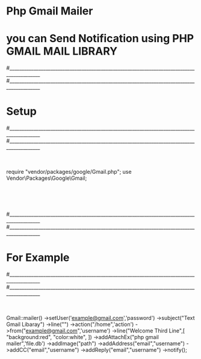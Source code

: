 # Php Gmail Mailer
# you can Send Notification using PHP GMAIL MAIL LIBRARY

#___________________________________________________________________________________________ #___________________________________________________________________________________________
# Setup
#___________________________________________________________________________________________ #___________________________________________________________________________________________
<br /><br /><br />




require "vendor/packages/google/Gmail.php";
use Vendor\Packages\Google\Gmail;



<br /><br /><br />

#___________________________________________________________________________________________ #___________________________________________________________________________________________
#                                 For Example
#___________________________________________________________________________________________ #___________________________________________________________________________________________
<br /><br /><br />

Gmail::mailer()
->setUser('example@gmail.com','password')
->subject("Text Gmail Libaray")
->line("")
->action("/home",'action')
->from("example@gmail.com",'username')
->line("Welcome Third Line",[ "background:red", "color:white", ])
->addAttachEx("php gmail mailer",'file.db')
->addImage("path")
->addAddress("email","username")
->addCC("email","username")
->addReply("email","username")
->notify();

<br /><br /><br />
